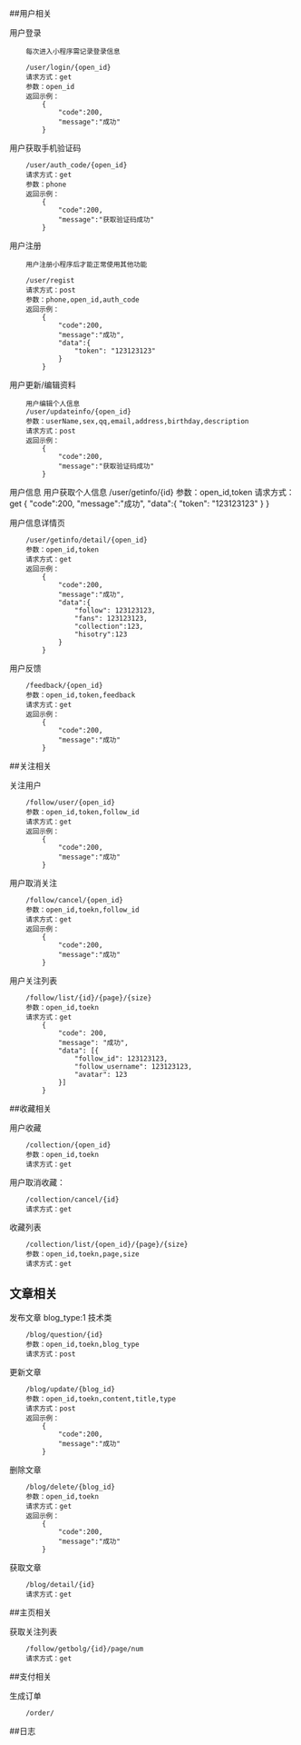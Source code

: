 
##用户相关


用户登录 
		
		每次进入小程序需记录登录信息

		/user/login/{open_id}
		请求方式：get
		参数：open_id
		返回示例：
		 	{
		 	    "code":200,
		 	    "message":"成功"
		    }

用户获取手机验证码

		/user/auth_code/{open_id}
		请求方式：get
		参数：phone
		返回示例：
			{
		 	    "code":200,
		 	    "message":"获取验证码成功"
		    }
			

用户注册

		用户注册小程序后才能正常使用其他功能

		/user/regist
		请求方式：post
		参数：phone,open_id,auth_code
		返回示例：
		 	{
		 	    "code":200,
		 	    "message":"成功",
				"data":{
		 	        "token": "123123123"
		        }
		    }



用户更新/编辑资料
		
		用户编辑个人信息
		/user/updateinfo/{open_id}
		参数：userName,sex,qq,email,address,birthday,description
		请求方式：post
		返回示例：
			{
		 	    "code":200,
		 	    "message":"获取验证码成功"
		    }

用户信息
		用户获取个人信息
		/user/getinfo/{id}
		参数：open_id,token
		请求方式：get
			{
		 	    "code":200,
		 	    "message":"成功",
				"data":{
		 	        "token": "123123123"
		        }
		    }

用户信息详情页

		/user/getinfo/detail/{open_id}
		参数：open_id,token
		请求方式：get
		返回示例：
			{
		 	    "code":200,
		 	    "message":"成功",
				"data":{
		 	        "follow": 123123123,
					"fans": 123123123,
					"collection":123,
					"hisotry":123
		        }
		    }
	
用户反馈

		/feedback/{open_id}
		参数：open_id,token,feedback
		请求方式：get
		返回示例：
			{
		 	    "code":200,
		 	    "message":"成功"
		    }


##关注相关

关注用户

		/follow/user/{open_id}
		参数：open_id,token,follow_id
		请求方式：get
		返回示例：
			{
		 	    "code":200,
		 	    "message":"成功"
		    }

用户取消关注

		/follow/cancel/{open_id}
		参数：open_id,toekn,follow_id
		请求方式：get
		返回示例：
			{
		 	    "code":200,
		 	    "message":"成功"
		    }

用户关注列表

		/follow/list/{id}/{page}/{size}
		参数：open_id,toekn
		请求方式：get
			{
				"code": 200,
				"message": "成功",
				"data": [{
					"follow_id": 123123123,
					"follow_username": 123123123,
					"avatar": 123
				}]
			}

##收藏相关

用户收藏

		/collection/{open_id}
		参数：open_id,toekn
		请求方式：get

用户取消收藏：

		/collection/cancel/{id}
		请求方式：get

收藏列表
		
		/collection/list/{open_id}/{page}/{size}
		参数：open_id,toekn,page,size
		请求方式：get

## 文章相关

发布文章
		blog_type:1  技术类

		/blog/question/{id}
		参数：open_id,toekn,blog_type
		请求方式：post

更新文章

		/blog/update/{blog_id}
		参数：open_id,toekn,content,title,type
		请求方式：post
		返回示例：
			{
		 	    "code":200,
		 	    "message":"成功"
		    }

删除文章

		/blog/delete/{blog_id}
		参数：open_id,toekn
		请求方式：get
		返回示例：
			{
		 	    "code":200,
		 	    "message":"成功"
		    }
		

获取文章

		/blog/detail/{id}
		请求方式：get

##主页相关

获取关注列表

		/follow/getbolg/{id}/page/num
		请求方式：get



##支付相关

生成订单

		/order/


##日志


		



